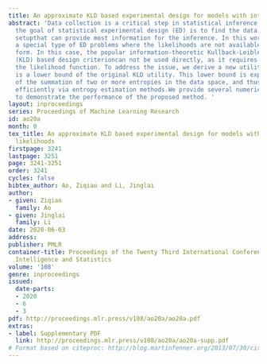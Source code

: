 ```yaml
---
title: An approximate KLD based experimental design for models with intractable likelihoods
abstract: 'Data collection is a critical step in statistical inference and data science,and
  the goal of statistical experimental design (ED) is to find the data collection
  setupthat can provide most information for the inference. In this work we consider
  a special type of ED problems where the likelihoods are not available in a closed
  form. In this case, the popular information-theoretic Kullback-Leibler divergence
  (KLD) based design criterioncan not be used directly, as it requires to evaluate
  the likelihood function. To address the issue, we derive a new utility function,which
  is a lower bound of the original KLD utility. This lower bound is expressed in terms
  of the summation of two or more entropies in the data space, and thus can be evaluated
  efficiently via entropy estimation methods.We provide several numerical examples
  to demonstrate the performance of the proposed method. '
layout: inproceedings
series: Proceedings of Machine Learning Research
id: ao20a
month: 0
tex_title: An approximate KLD based experimental design for models with intractable
  likelihoods
firstpage: 3241
lastpage: 3251
page: 3241-3251
order: 3241
cycles: false
bibtex_author: Ao, Ziqiao and Li, Jinglai
author:
- given: Ziqiao
  family: Ao
- given: Jinglai
  family: Li
date: 2020-06-03
address: 
publisher: PMLR
container-title: Proceedings of the Twenty Third International Conference on Artificial
  Intelligence and Statistics
volume: '108'
genre: inproceedings
issued:
  date-parts:
  - 2020
  - 6
  - 3
pdf: http://proceedings.mlr.press/v108/ao20a/ao20a.pdf
extras:
- label: Supplementary PDF
  link: http://proceedings.mlr.press/v108/ao20a/ao20a-supp.pdf
# Format based on citeproc: http://blog.martinfenner.org/2013/07/30/citeproc-yaml-for-bibliographies/
---
```

